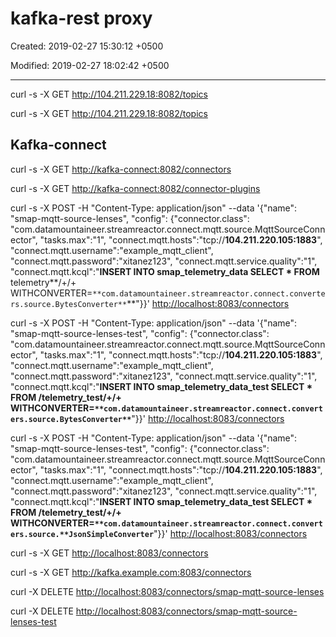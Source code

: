 # kafka-rest proxy

Created: 2019-02-27 15:30:12 +0500

Modified: 2019-02-27 18:02:42 +0500

---

curl -s -X GET <http://104.211.229.18:8082/topics>

curl -s -X GET <http://104.211.229.18:8082/topics>

## Kafka-connect

curl -s -X GET <http://kafka-connect:8082/connectors>

curl -s -X GET <http://kafka-connect:8082/connector-plugins>

curl -s -X POST -H "Content-Type: application/json" --data '{"name": "smap-mqtt-source-lenses", "config": {"connector.class": "com.datamountaineer.streamreactor.connect.mqtt.source.MqttSourceConnector", "tasks.max":"1", "connect.mqtt.hosts":"tcp://**104.211.220.105:1883**", "connect.mqtt.username":"example_mqtt_client", "connect.mqtt.password":"xitanez123", "connect.mqtt.service.quality":"1", "connect.mqtt.kcql":"**INSERT INTO smap_telemetry_data SELECT * FROM** telemetry**/+/+ WITHCONVERTER=`**com.datamountaineer.streamreactor.connect.converters.source.BytesConverter**`**"}}' <http://localhost:8083/connectors>

curl -s -X POST -H "Content-Type: application/json" --data '{"name": "smap-mqtt-source-lenses-test", "config": {"connector.class": "com.datamountaineer.streamreactor.connect.mqtt.source.MqttSourceConnector", "tasks.max":"1", "connect.mqtt.hosts":"tcp://**104.211.220.105:1883**", "connect.mqtt.username":"example_mqtt_client", "connect.mqtt.password":"xitanez123", "connect.mqtt.service.quality":"1", "connect.mqtt.kcql":"**INSERT INTO smap_telemetry_data_test SELECT * FROM /**telemetry_test**/+/+ WITHCONVERTER=`**com.datamountaineer.streamreactor.connect.converters.source.BytesConverter**`**"}}' <http://localhost:8083/connectors>

curl -s -X POST -H "Content-Type: application/json" --data '{"name": "smap-mqtt-source-lenses-test", "config": {"connector.class": "com.datamountaineer.streamreactor.connect.mqtt.source.MqttSourceConnector", "tasks.max":"1", "connect.mqtt.hosts":"tcp://**104.211.220.105:1883**", "connect.mqtt.username":"example_mqtt_client", "connect.mqtt.password":"xitanez123", "connect.mqtt.service.quality":"1", "connect.mqtt.kcql":"**INSERT INTO smap_telemetry_data_test SELECT * FROM /**telemetry_test**/+/+ WITHCONVERTER=`**com.datamountaineer.streamreactor.connect.converters.source.**JsonSimpleConverter`**"}}' <http://localhost:8083/connectors>

curl -s -X GET <http://localhost:8083/connectors>

curl -s -X GET <http://kafka.example.com:8083/connectors>

curl -X DELETE <http://localhost:8083/connectors/smap-mqtt-source-lenses>

curl -X DELETE <http://localhost:8083/connectors/smap-mqtt-source-lenses-test>
